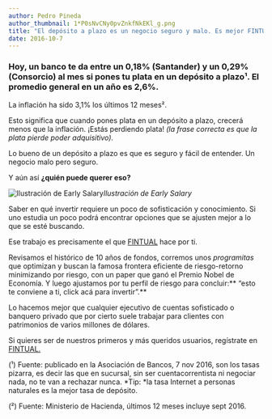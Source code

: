 ```yaml
---
author: Pedro Pineda
author_thumbnail: 1*P0sNvCNy0pvZnkfNkEKl_g.png
title: "El depósito a plazo es un negocio seguro y malo. Es mejor FINTUAL."
date: 2016-10-7
---
```


### Hoy, un banco te da entre un 0,18% (Santander) y un 0,29% (Consorcio) al mes si pones tu plata en un depósito a plazo¹. El promedio general en un año es 2,6%.

La inflación ha sido 3,1% los últimos 12 meses².

Esto significa que cuando pones plata en un depósito a plazo, crecerá menos que la inflación. ¡Estás perdiendo plata! *(la frase correcta es que la plata pierde poder adquisitivo).*

Lo bueno de un depósito a plazo es que es seguro y fácil de entender. Un negocio malo pero seguro.

Y aún así **¿quién puede querer eso?**

![Ilustración de Early Salary](https://cdn-images-1.medium.com/max/2000/1*rpK6BEPYIaZ1vJijLxiHlw.png)*Ilustración de Early Salary*

Saber en qué invertir requiere un poco de sofisticación y conocimiento. Si uno estudia un poco podrá encontrar opciones que se ajusten mejor a lo que se esté buscando.

Ese trabajo es precisamente el que [FINTUAL](https://fintual.cl) hace por ti.

Revisamos el histórico de 10 años de fondos, corremos unos *programitas* que optimizan y buscan la famosa frontera eficiente de riesgo-retorno minimizando por riesgo, con un paper que ganó el Premio Nobel de Economía. Y luego ajustamos por tu perfil de riesgo para concluir:** “esto te conviene a ti, click acá para invertir”.**

Lo hacemos mejor que cualquier ejecutivo de cuentas sofisticado o banquero privado que por cierto suele trabajar para clientes con patrimonios de varios millones de dólares.

Si quieres ser de nuestros primeros y más queridos usuarios, regístrate en [FINTUAL.](https://fintual.cl/)

(¹) Fuente: publicado en la Asociación de Bancos, 7 nov 2016, son los tasas pizarra, es decir las que en sucursal, sin ser cuentacorrentista ni negociar nada, no te van a rechazar nunca. *Tip: *la tasa Internet a personas naturales es la mejor tasa de depósito.

(²) Fuente: Ministerio de Hacienda, últimos 12 meses incluye sept 2016.